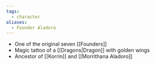 ```yaml
---
tags:
  - character
aliases:
  - Founder Aladoro
---
```

- One of the original seven [[Founders]]
- Magic tattoo of a [[Dragons|Dragon]] with golden wings
- Ancestor of [[Korrin]] and [[Morrithana Aladoro]]